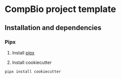 # CompBio project template

## Installation and dependencies

### Pipx

1. Install [pipx](https://github.com/pypa/pipx)

2. Install cookiecutter

```bash
pipx install cookiecutter
```
